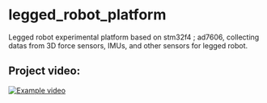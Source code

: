 # legged_robot_platform
Legged robot experimental platform based on stm32f4 ; ad7606, collecting datas from 3D force sensors, IMUs, and other sensors for legged robot.

## Project video:
[![Example video](http://img.youtube.com/vi/1ryHbwilItA/0.jpg)](https://youtu.be/1ryHbwilItA)

